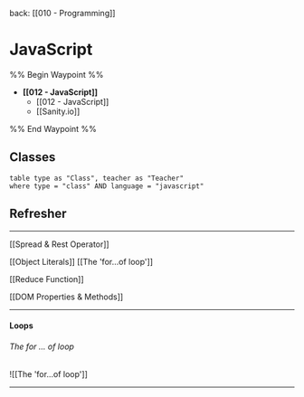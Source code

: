 back: [[010 - Programming]]


# JavaScript

%% Begin Waypoint %%
- **[[012 - JavaScript]]**
	- [[012 - JavaScript]]
	- [[Sanity.io]]

%% End Waypoint %%




## Classes

```dataview
table type as "Class", teacher as "Teacher"
where type = "class" AND language = "javascript"

```









## Refresher
---

 [[Spread & Rest Operator]]

[[Object Literals]]
[[The 'for...of loop']]

[[Reduce Function]]

[[DOM Properties & Methods]]


___

#### Loops

###### The for ... of loop
![[The 'for...of loop']]

---

